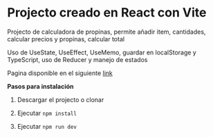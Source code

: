 # Projecto creado en React con Vite

Projecto de calculadora de propinas, permite añadir item, cantidades, calcular precios y propinas, calcular total

Uso de UseState, UseEffect, UseMemo, guardar en localStorage y TypeScript, uso de Reducer y manejo de estados

Pagina disponible en el siguiente [link](https://cheery-sunflower-8a5dd6.netlify.app/)

**Pasos para instalación**

1. Descargar el projecto o clonar

2. Ejecutar `npm install`

3. Ejecutar `npm run dev`